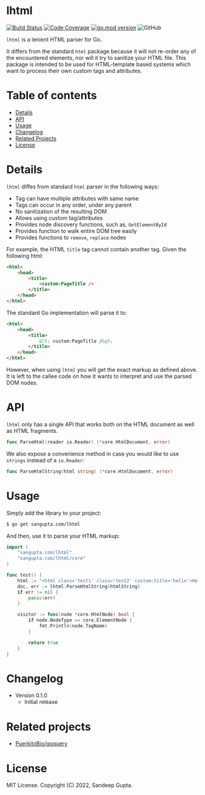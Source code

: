 # lhtml

[![Build Status](https://github.com/sangupta/lhtml/actions/workflows/unittest.yml/badge.svg?branch=main)](https://github.com/sangupta/lhtml/actions)
[![Code Coverage](https://codecov.io/gh/sangupta/lhtml/branch/main/graphs/badge.svg?branch=main)](https://codecov.io/gh/sangupta/lhtml)
[![go.mod version](https://img.shields.io/github/go-mod/go-version/sangupta/lhtml.svg)](https://github.com/sangupta/lhtml)
![GitHub](https://img.shields.io/github/license/sangupta/lhtml)

`lhtml` is a lenient HTML parser for Go. 

It differs from the standard `html` package because it will not re-order 
any of the encountered elements, nor will it try to sanitize your HTML 
file. This package is intended to be used for HTML-template based systems 
which want to process their own custom tags and attributes.

# Table of contents

* [Details](#details)
* [API](#api)
* [Usage](#usage)
* [Changelog](#changelog)
* [Related Projects](#related-projects)
* [License](#license)

# Details

`lhtml` diffes from standard `html` parser in the following ways:

* Tag can have multiple attributes with same name
* Tags can occur in any order, under any parent
* No sanitization of the resulting DOM
* Allows using custom tag/attributes
* Provides node discovery functions, such as, `GetElementById`
* Provides function to walk entire DOM tree easily
* Provides functions to `remove`, `replace` nodes

For example, the HTML `title` tag cannot contain another tag. Given the
following html:

```html
<html>
    <head>
        <title>
            <custom:PageTitle />
        </title>
    </head>
</html>
```

The standard Go implementation will parse it to:

```html
<html>
    <head>
        <title>
            &lt; custom:PageTitle /&gt;
        </title>
    </head>
</html>
```

However, when using `lhtml` you will get the exact markup as defined
above. It is left to the callee code on how it wants to interpret and
use the parsed DOM nodes.

# API

`lhtml` only has a single API that works both on the HTML document as
well as HTML fragments. 

```go
func ParseHtml(reader io.Reader) (*core.HtmlDocument, error)
```

We also expose a convenience method in case you would like to use `strings`
instead of a `io.Reader`:

```go
func ParseHtmlString(html string) (*core.HtmlDocument, error)
```

# Usage

Simply add the library to your project:

```sh
$ go get sangupta.com/lhtml
```

And then, use it to parse your HTML markup:

```go
import (
    "sangupta.com/lhtml"
    "sangupta.com/lhtml/core"
)

func test() {
    html := "<html class='test1' class='test2' custom:title='hello'>Hello World <custom:PageBody /></html>"
    doc, err := lhtml.ParseHtmlString(htmlString)
    if err != nil {
        panic(err)
    }

    visitor := func(node *core.HtmlNode) bool {
        if node.NodeType == core.ElementNode {
            fmt.Println(node.TagName)
        }

        return true
    }
}
```

# Changelog

* Version 0.1.0
  - Initial release

# Related projects

* [PuerkitoBio/goquery](https://github.com/PuerkitoBio/goquery)

# License

MIT License. Copyright (C) 2022, Sandeep Gupta.
